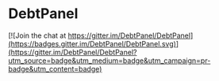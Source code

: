 # DebtPanel

[![Join the chat at https://gitter.im/DebtPanel/DebtPanel](https://badges.gitter.im/DebtPanel/DebtPanel.svg)](https://gitter.im/DebtPanel/DebtPanel?utm_source=badge&utm_medium=badge&utm_campaign=pr-badge&utm_content=badge)